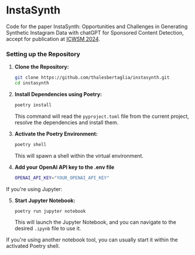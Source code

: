 # InstaSynth
Code for the paper InstaSynth: Opportunities and Challenges in Generating Synthetic Instagram Data with chatGPT for Sponsored Content Detection, accept for publication at [ICWSM 2024](icwsm.org/2024).

### Setting up the Repository
1. **Clone the Repository:**  
   ```bash
   git clone https://github.com/thalesbertaglia/instasynth.git
   cd instasynth
   ```

2. **Install Dependencies using Poetry:**  
   ```bash
   poetry install
   ```

   This command will read the `pyproject.toml` file from the current project, resolve the dependencies and install them.

3. **Activate the Poetry Environment:**  
   ```bash
   poetry shell
   ```

   This will spawn a shell within the virtual environment.


4. **Add your OpenAI API key to the .env file**
   ```bash
   OPENAI_API_KEY="YOUR_OPENAI_API_KEY"
   ```

If you're using Jupyter:

5. **Start Jupyter Notebook:**  
   ```bash
   poetry run jupyter notebook
   ```

   This will launch the Jupyter Notebook, and you can navigate to the desired `.ipynb` file to use it.

If you're using another notebook tool, you can usually start it within the activated Poetry shell.
